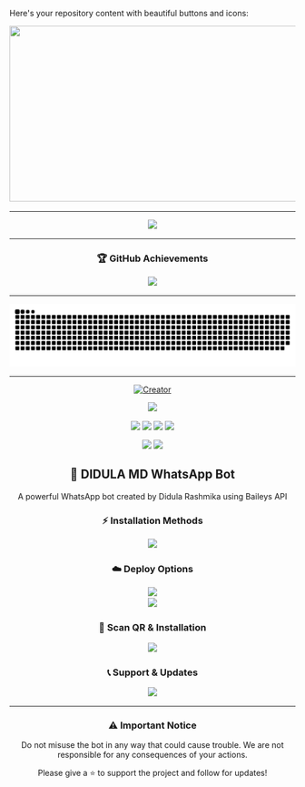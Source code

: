 Here's your repository content with beautiful buttons and icons:

<div class = "repo" align = "center">
 
<a href = "#">
<img src = "https://files.catbox.moe/eigd9d.jpg"  width="640" height="309">
</img>
 
---
<a href="https://git.io/typing-svg">
    <img src="https://readme-typing-svg.herokuapp.com?color=FF1043&lines=Welcome+to+my+Repository!;RTD+TEAM;Thanks+for+visiting!"/>
</a>

---

### 🏆 GitHub Achievements
<p align="center">
  <img src="https://github-profile-trophy.vercel.app/?username=didularashmika-md&theme=darkhub&no-frame=true&margin-w=4"/>
</p>

---

<p align="center">
<img src="https://github.com/Platane/snk/raw/output/github-contribution-grid-snake.svg" alt="nz" width="700"/>
</p>

---

<p align="center">
<a href="#"><img title="Creator" src="https://img.shields.io/badge/👨‍💻_Creator-DIDULA_RASHMIKA-blue.svg?style=for-the-badge&logo=github"></a>
</p>

<p align="center">
<a href="https://whatsapp.com/channel/0029VaqqF4GDTkJwKruLSK2f"><img src="https://img.shields.io/badge/📢_Join_Channel-green?style=for-the-badge&logo=whatsapp"></a>
</p>

<p align="center">
<a href="https://github.com/didularashmika-md?tab=followers"><img src="https://img.shields.io/github/followers/didularashmika-md?label=👥 Followers&style=social"></a>
<a href="https://github.com/didularashmika-md/didula-md/stargazers/"><img src="https://img.shields.io/github/stars/didularashmika-md/didula-md?label=⭐ Stars&style=social"></a>
<a href="https://github.com/didularashmika-md/didula-md/network/members"><img src="https://img.shields.io/github/forks/didularashmika-md/didula-md?label=🔄 Forks&style=social"></a>
<a href="https://github.com/didularashmika-md/didula-md/watchers"><img src="https://img.shields.io/github/watchers/didularashmika-md/didula-md?label=👀 Watchers&style=social"></a>
</p>

<p align="center">
<a href="https://github.com/didularashmika-md/didula-md"><img src="https://img.shields.io/badge/📦_Repo_Size-dynamic?style=for-the-badge&color=darkred&logo=github"></a>
<a href="https://github.com/didularashmika-md/didula-md/graphs/commit-activity"><img src="https://img.shields.io/badge/✅_Maintained-Active-green.svg?style=for-the-badge"></a>
</p>

<div align="center">
  <h2>🤖 DIDULA MD WhatsApp Bot</h2>
  <p>A powerful WhatsApp bot created by Didula Rashmika using Baileys API</p>
</div>

<div align="center">
  <h3>⚡ Installation Methods</h3>
  <a href="https://github.com/didularashmika-md/didula-md/fork">
    <img src="https://img.shields.io/badge/🔱_Fork_Repository-black?style=for-the-badge&logo=github">
  </a>
</div>

<div align="center">
  <h3>☁️ Deploy Options</h3>
  <a href="https://render.com/deploy?repo=https://github.com/didularashmika-md/didula-md.git">
    <img src="https://img.shields.io/badge/📡_Deploy_to_Render-cyan?style=for-the-badge&logo=render">
  </a>
  <br>
  <a href="https://heroku.com/deploy?template=https://github.com/didularashmika-md/didula-md">
    <img src="https://img.shields.io/badge/🚀_Deploy_to_Heroku-purple?style=for-the-badge&logo=heroku">
  </a>
</div>

<div align="center">
  <h3>📱 Scan QR & Installation</h3>
  <a href="https://webd-git-main-didula-rashmikas-projects.vercel.app/">
    <img src="https://img.shields.io/badge/🔍_Scan_QR_Code-blue?style=for-the-badge&logo=whatsapp">
  </a>
</div>

<div align="center">
  <h3>📞 Support & Updates</h3>
  <a href="https://whatsapp.com/channel/0029VaqqF4GDTkJwKruLSK2f">
    <img src="https://img.shields.io/badge/💬_WhatsApp_Channel-128C7E?style=for-the-badge&logo=whatsapp&logoColor=white">
  </a>
</div>

---

<div align="center">
  <h3>⚠️ Important Notice</h3>
  <p>Do not misuse the bot in any way that could cause trouble. We are not responsible for any consequences of your actions.</p>
  <p>Please give a ⭐ to support the project and follow for updates!</p>
</div>
